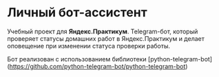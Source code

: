 # Личный бот-ассистент
Учебный проект для **Яндекс.Практикум**.
Telegram-бот, который проверяет статусы домашних работ в Яндекс.Практикум и делает оповещение при изменении статуса проверки работы.

Бот реализован с использованием библиотеки [python-telegram-bot] (https://github.com/python-telegram-bot/python-telegram-bot)
